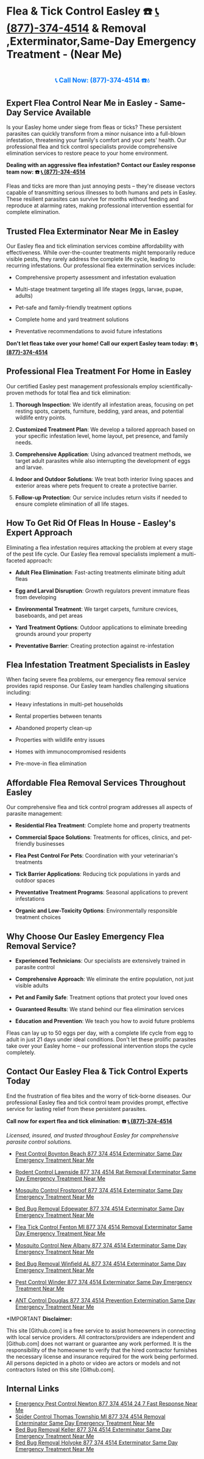 # Flea & Tick Control Easley ☎️ [📞 (877)-374-4514](https://pest-control-4514.netlify.app) & Removal ,Exterminator,Same-Day Emergency Treatment - (Near Me) 
# 

<p align="center" style="font-size: 1.2em; font-weight: bold; margin: 20px 0;">
  <a href="https://pest-control-4514.netlify.app" target="_blank" style="color: #007BFF; text-decoration: none;">📞 Call Now: (877)-374-4514 ☎️💧</a>
</p>

## Expert Flea Control Near Me in Easley - Same-Day Service Available

Is your Easley home under siege from fleas or ticks? These persistent parasites can quickly transform from a minor nuisance into a full-blown infestation, threatening your family's comfort and your pets' health. Our professional flea and tick control specialists provide comprehensive elimination services to restore peace to your home environment.

**Dealing with an aggressive flea infestation? Contact our Easley response team now: ☎️ [📞 (877)-374-4514](https://pest-control-4514.netlify.app)**

Fleas and ticks are more than just annoying pests – they're disease vectors capable of transmitting serious illnesses to both humans and pets in Easley. These resilient parasites can survive for months without feeding and reproduce at alarming rates, making professional intervention essential for complete elimination.

## Trusted Flea Exterminator Near Me in Easley

Our Easley flea and tick elimination services combine affordability with effectiveness. While over-the-counter treatments might temporarily reduce visible pests, they rarely address the complete life cycle, leading to recurring infestations. Our professional flea extermination services include:

- Comprehensive property assessment and infestation evaluation  

- Multi-stage treatment targeting all life stages (eggs, larvae, pupae, adults)  

- Pet-safe and family-friendly treatment options  

- Complete home and yard treatment solutions  

- Preventative recommendations to avoid future infestations  

**Don't let fleas take over your home! Call our expert Easley team today: ☎️ [📞 (877)-374-4514](https://pest-control-4514.netlify.app)**

## Professional Flea Treatment For Home in Easley

Our certified Easley pest management professionals employ scientifically-proven methods for total flea and tick elimination:

1. **Thorough Inspection**: We identify all infestation areas, focusing on pet resting spots, carpets, furniture, bedding, yard areas, and potential wildlife entry points.  

2. **Customized Treatment Plan**: We develop a tailored approach based on your specific infestation level, home layout, pet presence, and family needs.  

3. **Comprehensive Application**: Using advanced treatment methods, we target adult parasites while also interrupting the development of eggs and larvae.  

4. **Indoor and Outdoor Solutions**: We treat both interior living spaces and exterior areas where pets frequent to create a protective barrier.  

5. **Follow-up Protection**: Our service includes return visits if needed to ensure complete elimination of all life stages.  

## How To Get Rid Of Fleas In House - Easley's Expert Approach

Eliminating a flea infestation requires attacking the problem at every stage of the pest life cycle. Our Easley flea removal specialists implement a multi-faceted approach:

- **Adult Flea Elimination**: Fast-acting treatments eliminate biting adult fleas  

- **Egg and Larval Disruption**: Growth regulators prevent immature fleas from developing  

- **Environmental Treatment**: We target carpets, furniture crevices, baseboards, and pet areas  

- **Yard Treatment Options**: Outdoor applications to eliminate breeding grounds around your property  

- **Preventative Barrier**: Creating protection against re-infestation  

## Flea Infestation Treatment Specialists in Easley

When facing severe flea problems, our emergency flea removal service provides rapid response. Our Easley team handles challenging situations including:

- Heavy infestations in multi-pet households  

- Rental properties between tenants  

- Abandoned property clean-up  

- Properties with wildlife entry issues  

- Homes with immunocompromised residents  

- Pre-move-in flea elimination  

## Affordable Flea Removal Services Throughout Easley

Our comprehensive flea and tick control program addresses all aspects of parasite management:

- **Residential Flea Treatment**: Complete home and property treatments  

- **Commercial Space Solutions**: Treatments for offices, clinics, and pet-friendly businesses  

- **Flea Pest Control For Pets**: Coordination with your veterinarian's treatments  

- **Tick Barrier Applications**: Reducing tick populations in yards and outdoor spaces  

- **Preventative Treatment Programs**: Seasonal applications to prevent infestations  

- **Organic and Low-Toxicity Options**: Environmentally responsible treatment choices  

## Why Choose Our Easley Emergency Flea Removal Service?

- **Experienced Technicians**: Our specialists are extensively trained in parasite control  

- **Comprehensive Approach**: We eliminate the entire population, not just visible adults  

- **Pet and Family Safe**: Treatment options that protect your loved ones  

- **Guaranteed Results**: We stand behind our flea elimination services  

- **Education and Prevention**: We teach you how to avoid future problems  

Fleas can lay up to 50 eggs per day, with a complete life cycle from egg to adult in just 21 days under ideal conditions. Don't let these prolific parasites take over your Easley home – our professional intervention stops the cycle completely.

## Contact Our Easley Flea & Tick Control Experts Today

End the frustration of flea bites and the worry of tick-borne diseases. Our professional Easley flea and tick control team provides prompt, effective service for lasting relief from these persistent parasites.

**Call now for expert flea and tick elimination: ☎️ [📞 (877)-374-4514](https://pest-control-4514.netlify.app)**

*Licensed, insured, and trusted throughout Easley for comprehensive parasite control solutions.*


- [Pest Control Boynton Beach 877 374 4514 Exterminator Same Day Emergency Treatment Near Me](https://github.com/allyoucaneatsushiin/pest-control/blob/main/Pest-Control-Boynton-Beach-877-374-4514-Exterminator-Same-Day-Emergency-Treatment-Near-Me.md)
- [Rodent Control Lawnside 877 374 4514 Rat Removal Exterminator Same Day Emergency Treatment Near Me](https://github.com/allyoucaneatsushiin/pest-control/blob/main/Rodent-Control-Lawnside-877-374-4514-Rat-Removal-Exterminator-Same-Day-Emergency-Treatment-Near-Me.md)
- [Mosquito Control Frostproof 877 374 4514 Exterminator Same Day Emergency Treatment Near Me](https://github.com/allyoucaneatsushiin/pest-control/blob/main/Mosquito-Control-Frostproof-877-374-4514-Exterminator-Same-Day-Emergency-Treatment-Near-Me.md)


- [Bed Bug Removal Edgewater 877 374 4514 Exterminator Same Day Emergency Treatment Near Me](https://github.com/allyoucaneatsushiin/pest-control/blob/main/Bed-Bug-Removal-Edgewater-877-374-4514-Exterminator-Same-Day-Emergency-Treatment-Near-Me.md)
- [Flea Tick Control Fenton MI 877 374 4514 Removal Exterminator Same Day Emergency Treatment Near Me](https://github.com/allyoucaneatsushiin/pest-control/blob/main/Flea-Tick-Control-Fenton-MI-877-374-4514-Removal-Exterminator-Same-Day-Emergency-Treatment-Near-Me.md)
- [Mosquito Control New Albany 877 374 4514 Exterminator Same Day Emergency Treatment Near Me](https://github.com/allyoucaneatsushiin/pest-control/blob/main/Mosquito-Control-New-Albany-877-374-4514-Exterminator-Same-Day-Emergency-Treatment-Near-Me.md)


- [Bed Bug Removal Winfield AL 877 374 4514 Exterminator Same Day Emergency Treatment Near Me](https://github.com/allyoucaneatsushiin/pest-control/blob/main/Bed-Bug-Removal-Winfield-AL-877-374-4514-Exterminator-Same-Day-Emergency-Treatment-Near-Me.md)
- [Pest Control Winder 877 374 4514 Exterminator Same Day Emergency Treatment Near Me](https://github.com/allyoucaneatsushiin/pest-control/blob/main/Pest-Control-Winder-877-374-4514-Exterminator-Same-Day-Emergency-Treatment-Near-Me.md)
- [ANT Control Douglas 877 374 4514 Prevention Extermination Same Day Emergency Treatment Near Me](https://github.com/allyoucaneatsushiin/pest-control/blob/main/ANT-Control-Douglas-877-374-4514-Prevention-Extermination-Same-Day-Emergency-Treatment-Near-Me.md)


*IMPORTANT **Disclaimer:**  

This site [Github.com] is a free service to assist homeowners in connecting with local service providers. All contractors/providers are independent and [Github.com] does not warrant or guarantee any work performed. It is the responsibility of the homeowner to verify that the hired contractor furnishes the necessary license and insurance required for the work being performed. All persons depicted in a photo or video are actors or models and not contractors listed on this site [Github.com].


## Internal Links
- [Emergency Pest Control Newton 877 374 4514 24 7 Fast Response Near Me](https://github.com/allyoucaneatsushiin/pest-control/blob/main/Emergency-Pest-Control-Newton-877-374-4514-24-7-Fast-Response-Near-Me.md)
- [Spider Control Thomas Township MI 877 374 4514 Removal Exterminator Same Day Emergency Treatment Near Me](https://github.com/allyoucaneatsushiin/pest-control/blob/main/Spider-Control-Thomas-Township-MI-877-374-4514-Removal-Exterminator-Same-Day-Emergency-Treatment-Near-Me.md)
- [Bed Bug Removal Keller 877 374 4514 Exterminator Same Day Emergency Treatment Near Me](https://github.com/allyoucaneatsushiin/pest-control/blob/main/Bed-Bug-Removal-Keller-877-374-4514-Exterminator-Same-Day-Emergency-Treatment-Near-Me.md)
- [Bed Bug Removal Holyoke 877 374 4514 Exterminator Same Day Emergency Treatment Near Me](https://github.com/allyoucaneatsushiin/pest-control/blob/main/Bed-Bug-Removal-Holyoke-877-374-4514-Exterminator-Same-Day-Emergency-Treatment-Near-Me.md)
